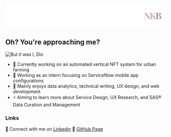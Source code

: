 
<!--
**nkxye/nkxye** is a ✨ _special_ ✨ repository because its `README.md` (this file) appears on your GitHub profile.

Here are some ideas to get you started:

- 🔭 I’m currently working on ...
- 🌱 I’m currently learning ...
- 👯 I’m looking to collaborate on ...
- 🤔 I’m looking for help with ...
- 💬 Ask me about ...
- 📫 How to reach me: ...
- 😄 Pronouns: ...
- ⚡ Fun fact: ...
-->

![me](https://github.com/nkxye/nkxye/blob/main/banner.png)

## Oh? You're approaching me?

![But it was I, Dio](https://i.kym-cdn.com/photos/images/newsfeed/001/488/696/0e7.jpg)

- 🔭 Currently working on an automated vertical NFT system for urban farming
- 💼 Working as an intern focusing on ServiceNow mobile app configurations
- 💯 Mainly enjoys data analytics, technical writing, UX design, and web development
- ⚡️ Aiming to learn more about Service Design, UX Research, and SAS® Data Curation and Management

### Links
🤝 Connect with me on [Linkedin](https://www.linkedin.com/in/nkxye)
🔗 [GitHub Page](https://nkxye.github.io)
